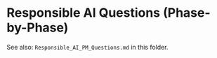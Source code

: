 # Responsible AI Questions (Phase-by-Phase)

See also: `Responsible_AI_PM_Questions.md` in this folder.
